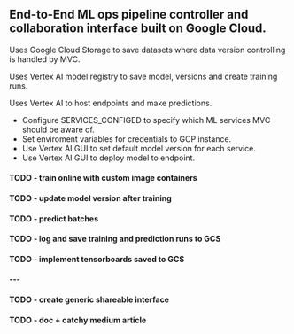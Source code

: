 
## End-to-End ML ops pipeline controller and collaboration interface built on Google Cloud.

Uses Google Cloud Storage to save datasets where data version controlling is handled by MVC.

Uses Vertex AI model registry to save model, versions and create training runs.

Uses Vertex AI to host endpoints and make predictions.

- Configure SERVICES_CONFIGED to specify which ML services MVC should be aware of.
- Set enviroment variables for credentials to GCP instance.
- Use Vertex AI GUI to set default model version for each service.
- Use Vertex AI GUI to deploy model to endpoint.


#### TODO - train online with custom image containers
#### TODO - update model version after training
#### TODO - predict batches
#### TODO - log and save training and prediction runs to GCS
#### TODO - implement tensorboards saved to GCS
#### ---
#### TODO - create generic shareable interface
#### TODO - doc + catchy medium article